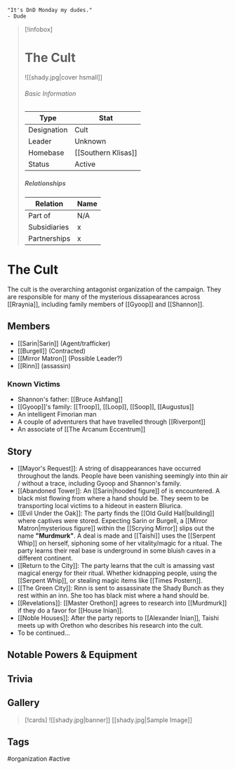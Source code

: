 	"It's DnD Monday my dudes." 
	- Dude

> [!infobox]
> # The Cult
> ![[shady.jpg|cover hsmall]]
> ###### Basic Information
> | Type | Stat |
> | ---- | ---- |
> |Designation|Cult|
> | Leader | Unknown |
> | Homebase | [[Southern Klisas]] |
> | Status | Active |
> ##### Relationships
> | Relation | Name |
> | ---- | ---- |
> | Part of|N/A |
> |Subsidiaries|x|
> |Partnerships|x|
# The Cult
The cult is the overarching antagonist organization of the campaign. They are responsible for many of the mysterious dissapearances across [[Rraynia]], including family members of [[Gyoop]] and [[Shannon]].

## Members
- [[Sarin|Sarin]] (Agent/trafficker)
- [[Burgell]] (Contracted)
- [[Mirror Matron]] (Possible Leader?)
- [[Rinn]] (assassin)

### Known Victims
- Shannon's father: [[Bruce Ashfang]]
- [[Gyoop]]'s family: [[Troop]], [[Loop]], [[Soop]], [[Augustus]]
- An intelligent Fimorian man
- A couple of adventurers that have travelled through [[Riverpont]]
- An associate of [[The Arcanum Eccentrum]]
## Story
- [[Mayor's Request]]: A string of disappearances have occurred throughout the lands. People have been vanishing seemingly into thin air / without a trace, including Gyoop and Shannon's family.
- [[Abandoned Tower]]: An [[Sarin|hooded figure]] of is encountered. A black mist flowing from where a hand should be. They seem to be transporting local victims to a hideout in eastern Bliurica.
- [[Evil Under the Oak]]: The party finds the [[Old Guild Hall|building]] where captives were stored. Expecting Sarin or Burgell, a [[Mirror Matron|mysterious figure]] within the [[Scrying Mirror]] slips out the name **"Murdmurk"**. A deal is made and [[Taishi]] uses the [[Serpent Whip]] on herself, siphoning some of her vitality/magic for a ritual. The party learns their real base is underground in some bluish caves in a  different continent. 
- [[Return to the City]]: The party learns that the cult is amassing vast magical energy for their ritual. Whether kidnapping people, using the [[Serpent Whip]], or stealing magic items like [[Times Postern]].
- [[The Green City]]: Rinn is sent to assassinate the Shady Bunch as they rest within an inn. She too has black mist where a hand should be.
- [[Revelations]]: [[Master Orethon]] agrees to research into [[Murdmurk]] if they do a favor for [[House Inian]].
- [[Noble Houses]]: After the party reports to [[Alexander Inian]], Taishi meets up with Orethon who describes his research into the cult.
- To be continued...
## Notable Powers & Equipment
## Trivia

## Gallery
>[!cards]
>![[shady.jpg|banner]]
>[[shady.jpg|Sample Image]]
>

## Tags
#organization #active 